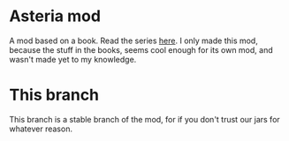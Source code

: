 # Asteria mod
A mod based on a book. Read the series [here](https://www.getepic.com/collection/1370290/diary-of-an-8-bit-warrior). I only made this mod, because the stuff in the books, seems cool enough for its own mod, and wasn't made yet to my knowledge.
# This branch
This branch is a stable branch of the mod, for if you don't trust our jars for whatever reason.
